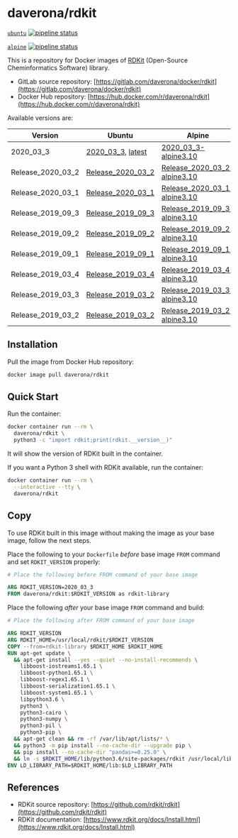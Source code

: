 # daverona/rdkit

[`ubuntu`](https://gitlab.com/daverona/docker/rdkit)
[![pipeline status](https://gitlab.com/daverona/docker/rdkit/badges/master/pipeline.svg)](https://gitlab.com/daverona/docker/rdkit/commits/master)

[`alpine`](https://gitlab.com/daverona/docker/rdkit/-/tree/alpine)
[![pipeline status](https://gitlab.com/daverona/docker/rdkit/badges/alpine/pipeline.svg)](https://gitlab.com/daverona/docker/rdkit/commits/alpine)

This is a repository for Docker images of [RDKit](https://github.com/rdkit/rdkit) (Open-Source Cheminformatics Software) library.

* GitLab source repository: [https://gitlab.com/daverona/docker/rdkit](https://gitlab.com/daverona/docker/rdkit)
* Docker Hub repository: [https://hub.docker.com/r/daverona/rdkit](https://hub.docker.com/r/daverona/rdkit)

Available versions are:

| Version | Ubuntu | Alpine |
|---|---|---|
| 2020\_03\_3 | [2020\_03\_3](https://gitlab.com/daverona/docker/rdkit/-/blob/2020_03_3/Dockerfile), [latest](https://gitlab.com/daverona/docker/rdkit/-/blob/2020_03_3/Dockerfile) | [2020\_03\_3-alpine3.10](https://gitlab.com/daverona/docker/rdkit/-/blob/2020_03_3-alpine3.10/Dockerfile) |
| Release\_2020\_03\_2 | [Release\_2020\_03\_2](https://gitlab.com/daverona/docker/rdkit/-/blob/Release_2020_03_2/Dockerfile) | [Release\_2020\_03\_2-alpine3.10](https://gitlab.com/daverona/docker/rdkit/-/blob/Release_2020_03_2-alpine3.10/Dockerfile) |
| Release\_2020\_03\_1 | [Release\_2020\_03\_1](https://gitlab.com/daverona/docker/rdkit/-/blob/Release_2020_03_1/Dockerfile) | [Release\_2020\_03\_1-alpine3.10](https://gitlab.com/daverona/docker/rdkit/-/blob/Release_2020_03_1-alpine3.10/Dockerfile) |
| Release\_2019\_09\_3 | [Release\_2019\_09\_3](https://gitlab.com/daverona/docker/rdkit/-/blob/Release_2019_09_3/Dockerfile) | [Release\_2019\_09\_3-alpine3.10](https://gitlab.com/daverona/docker/rdkit/-/blob/Release_2019_09_3-alpine3.10/Dockerfile) |
| Release\_2019\_09\_2 | [Release\_2019\_09\_2](https://gitlab.com/daverona/docker/rdkit/-/blob/Release_2019_09_2/Dockerfile) | [Release\_2019\_09\_2-alpine3.10](https://gitlab.com/daverona/docker/rdkit/-/blob/Release_2019_09_2-alpine3.10/Dockerfile) |
| Release\_2019\_09\_1 | [Release\_2019\_09\_1](https://gitlab.com/daverona/docker/rdkit/-/blob/Release_2019_09_1/Dockerfile) | [Release\_2019\_09\_1-alpine3.10](https://gitlab.com/daverona/docker/rdkit/-/blob/Release_2019_09_1-alpine3.10/Dockerfile) |
| Release\_2019\_03\_4 | [Release\_2019\_03\_4](https://gitlab.com/daverona/docker/rdkit/-/blob/Release_2019_03_4/Dockerfile) | [Release\_2019\_03\_4-alpine3.10](https://gitlab.com/daverona/docker/rdkit/-/blob/Release_2019_03_4-alpine3.10/Dockerfile) |
| Release\_2019\_03\_3 | [Release\_2019\_03\_2](https://gitlab.com/daverona/docker/rdkit/-/blob/Release_2019_03_3/Dockerfile) | [Release\_2019\_03\_3-alpine3.10](https://gitlab.com/daverona/docker/rdkit/-/blob/Release_2019_03_3-alpine3.10/Dockerfile) |
| Release\_2019\_03\_2 | [Release\_2019\_03\_2](https://gitlab.com/daverona/docker/rdkit/-/blob/Release_2019_03_2/Dockerfile) | [Release\_2019\_03\_2-alpine3.10](https://gitlab.com/daverona/docker/rdkit/-/blob/Release_2019_03_2-alpine3.10/Dockerfile) |

## Installation

Pull the image from Docker Hub repository:

```bash
docker image pull daverona/rdkit
```

## Quick Start

Run the container:

```bash
docker container run --rm \
  daverona/rdkit \
  python3 -c "import rdkit;print(rdkit.__version__)"
```

It will show the version of RDKit built in the container.

If you want a Python 3 shell with RDKit available, run the container:

```bash
docker container run --rm \
  --interactive --tty \
  daverona/rdkit
```

## Copy

To use RDKit built in this image without making the image as your base image, follow the next steps.

Place the following to your `Dockerfile` *before* base image `FROM` command and
set `RDKIT_VERSION` properly:

```dockerfile
# Place the following before FROM command of your base image

ARG RDKIT_VERSION=2020_03_3
FROM daverona/rdkit:$RDKIT_VERSION as rdkit-library
```

Place the following *after* your base image `FROM` command and build:

```dockerfile
# Place the following after FROM command of your base image

ARG RDKIT_VERSION
ARG RDKIT_HOME=/usr/local/rdkit/$RDKIT_VERSION
COPY --from=rdkit-library $RDKIT_HOME $RDKIT_HOME
RUN apt-get update \
  && apt-get install --yes --quiet --no-install-recommends \
    libboost-iostreams1.65.1 \
    libboost-python1.65.1 \
    libboost-regex1.65.1 \
    libboost-serialization1.65.1 \
    libboost-system1.65.1 \
    libpython3.6 \
    python3 \
    python3-cairo \
    python3-numpy \
    python3-pil \
    python3-pip \
  && apt-get clean && rm -rf /var/lib/apt/lists/* \
  && python3 -m pip install --no-cache-dir --upgrade pip \
  && pip install --no-cache-dir "pandas>=0.25.0" \
  && ln -s $RDKIT_HOME/lib/python3.6/site-packages/rdkit /usr/local/lib/python3.6/dist-packages/rdkit
ENV LD_LIBRARY_PATH=$RDKIT_HOME/lib:$LD_LIBRARY_PATH
```

## References

* RDKit source repository: [https://github.com/rdkit/rdkit](https://github.com/rdkit/rdkit)
* RDKit documentation: [https://www.rdkit.org/docs/Install.html](https://www.rdkit.org/docs/Install.html)
